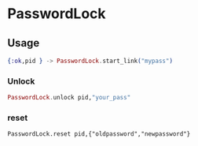 # PasswordLock
## Usage 
```elixir
{:ok,pid } -> PasswordLock.start_link("mypass")
```
### Unlock
```elixir
PasswordLock.unlock pid,"your_pass"
```
### reset 
```
PasswordLock.reset pid,{"oldpassword","newpassword"}

```

